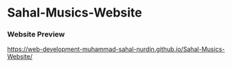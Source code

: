 # Sahal-Musics-Website
### Website Preview
https://web-development-muhammad-sahal-nurdin.github.io/Sahal-Musics-Website/

